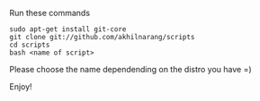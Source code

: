 Run these commands
```
sudo apt-get install git-core
git clone git://github.com/akhilnarang/scripts
cd scripts
bash <name of script>
```

Please choose the name dependending on the distro you have =)

Enjoy!
